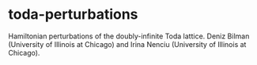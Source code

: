 # toda-perturbations
Hamiltonian perturbations of the doubly-infinite Toda lattice. Deniz Bilman (University of Illinois at Chicago) and Irina Nenciu (University of Illinois at Chicago).
